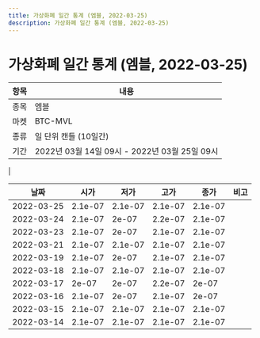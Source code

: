 ```yaml
---
title: 가상화폐 일간 통계 (엠블, 2022-03-25)
description: 가상화폐 일간 통계 (엠블, 2022-03-25)
---
```


가상화폐 일간 통계 (엠블, 2022-03-25)
===

|항목|내용|
|--|--|
|종목|엠블|
|마켓|BTC-MVL|
|종류|일 단위 캔들 (10일간)|
|기간|2022년 03월 14일 09시 - 2022년 03월 25일 09시
|

|날짜|시가|저가|고가|종가|비고|
|--|--|--|--|--|--|
|2022-03-25|2.1e-07|2.1e-07|2.1e-07|2.1e-07|    |
|2022-03-24|2.1e-07|2e-07|2.2e-07|2.1e-07|    |
|2022-03-23|2.1e-07|2e-07|2.1e-07|2.1e-07|    |
|2022-03-21|2.1e-07|2.1e-07|2.1e-07|2.1e-07|    |
|2022-03-19|2.1e-07|2e-07|2.1e-07|2.1e-07|    |
|2022-03-18|2.1e-07|2.1e-07|2.1e-07|2.1e-07|    |
|2022-03-17|2e-07|2e-07|2.2e-07|2e-07|    |
|2022-03-16|2.1e-07|2e-07|2.1e-07|2e-07|    |
|2022-03-15|2.1e-07|2.1e-07|2.1e-07|2.1e-07|    |
|2022-03-14|2.1e-07|2.1e-07|2.1e-07|2.1e-07|    |
